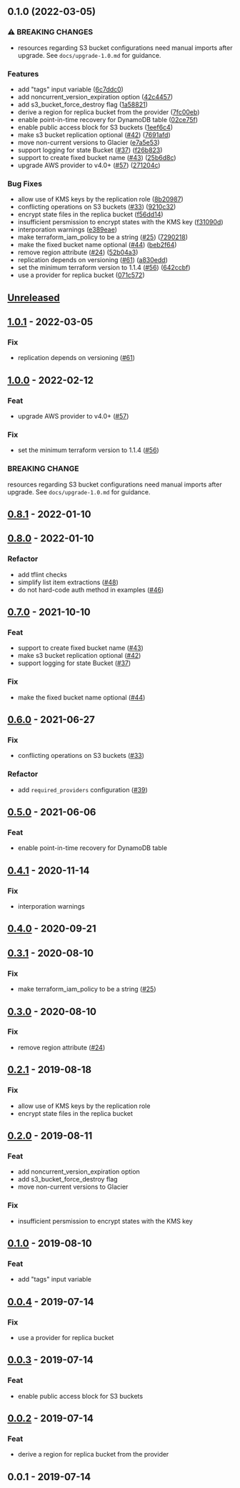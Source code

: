 <a name="unreleased"></a>
## 0.1.0 (2022-03-05)


### ⚠ BREAKING CHANGES

* resources regarding S3 bucket configurations need manual imports after upgrade. See `docs/upgrade-1.0.md` for guidance.

### Features

* add "tags" input variable ([6c7ddc0](https://github.com/nozaq/terraform-aws-remote-state-s3-backend/commit/6c7ddc0d6c1a993f06c0d8436e0127ad15b7eb36))
* add noncurrent_version_expiration option ([42c4457](https://github.com/nozaq/terraform-aws-remote-state-s3-backend/commit/42c4457b42833be9a88ae659da9835daf646a229))
* add s3_bucket_force_destroy flag ([1a58821](https://github.com/nozaq/terraform-aws-remote-state-s3-backend/commit/1a588212316b3baab30b3caa069ced4e6701be52))
* derive a region for replica bucket from the provider ([7fc00eb](https://github.com/nozaq/terraform-aws-remote-state-s3-backend/commit/7fc00eb0622a01cdde26bd68e8acec8fb5edcfb9))
* enable point-in-time recovery for DynamoDB table ([02ce75f](https://github.com/nozaq/terraform-aws-remote-state-s3-backend/commit/02ce75f60cb6728d49b6c0cbb9fccfee33d4e16a))
* enable public access block for S3 buckets ([1eef6c4](https://github.com/nozaq/terraform-aws-remote-state-s3-backend/commit/1eef6c45ad7473946f0b88d22fe445bea9f395ae))
* make s3 bucket replication optional ([#42](https://github.com/nozaq/terraform-aws-remote-state-s3-backend/issues/42)) ([7691afd](https://github.com/nozaq/terraform-aws-remote-state-s3-backend/commit/7691afda08e9935f83fcfb3244b02675b63ce99a))
* move non-current versions to Glacier ([e7a5e53](https://github.com/nozaq/terraform-aws-remote-state-s3-backend/commit/e7a5e53af8c81e0c70196f8b4e407f1101c21040))
* support logging for state Bucket ([#37](https://github.com/nozaq/terraform-aws-remote-state-s3-backend/issues/37)) ([f26b823](https://github.com/nozaq/terraform-aws-remote-state-s3-backend/commit/f26b82392fbde2e1fb334c6e84b66121b012c681))
* support to create fixed bucket name ([#43](https://github.com/nozaq/terraform-aws-remote-state-s3-backend/issues/43)) ([25b6d8c](https://github.com/nozaq/terraform-aws-remote-state-s3-backend/commit/25b6d8ce49b892f10a23f26f3563964c194db041))
* upgrade AWS provider to v4.0+ ([#57](https://github.com/nozaq/terraform-aws-remote-state-s3-backend/issues/57)) ([271204c](https://github.com/nozaq/terraform-aws-remote-state-s3-backend/commit/271204cd8260a46531eab96056239d46e4e3b7c8))


### Bug Fixes

* allow use of KMS keys by the replication role ([8b20987](https://github.com/nozaq/terraform-aws-remote-state-s3-backend/commit/8b20987cdc1fc4b1086e0f95a089b983b383b6af))
* conflicting operations on S3 buckets ([#33](https://github.com/nozaq/terraform-aws-remote-state-s3-backend/issues/33)) ([9210c32](https://github.com/nozaq/terraform-aws-remote-state-s3-backend/commit/9210c324f3c6881785484437e560bd7028a3690a))
* encrypt state files in the replica bucket ([f56dd14](https://github.com/nozaq/terraform-aws-remote-state-s3-backend/commit/f56dd144c035bd7716da950ffb293ca6ddb91395))
* insufficient persmission to encrypt states with the KMS key ([f31090d](https://github.com/nozaq/terraform-aws-remote-state-s3-backend/commit/f31090da0c4da30b9a3bc0cbe9dad604df1f1911))
* interporation warnings ([e389eae](https://github.com/nozaq/terraform-aws-remote-state-s3-backend/commit/e389eae9ece8df0286b65e20f75e6c130a94f221))
* make terraform_iam_policy to be a string ([#25](https://github.com/nozaq/terraform-aws-remote-state-s3-backend/issues/25)) ([7290218](https://github.com/nozaq/terraform-aws-remote-state-s3-backend/commit/7290218e4cb2c702e9c095178239dce6bbb2f185))
* make the fixed bucket name optional ([#44](https://github.com/nozaq/terraform-aws-remote-state-s3-backend/issues/44)) ([beb2f64](https://github.com/nozaq/terraform-aws-remote-state-s3-backend/commit/beb2f6433c956b1a6232c9b85f45f6d97f7ac99e))
* remove region attribute ([#24](https://github.com/nozaq/terraform-aws-remote-state-s3-backend/issues/24)) ([52b04a3](https://github.com/nozaq/terraform-aws-remote-state-s3-backend/commit/52b04a3c070e7d76b045baf1bb88c1844c8066d9))
* replication depends on versioning ([#61](https://github.com/nozaq/terraform-aws-remote-state-s3-backend/issues/61)) ([a830edd](https://github.com/nozaq/terraform-aws-remote-state-s3-backend/commit/a830eddf8daf19ca55af72b7ed69431c822e1e1a))
* set the minimum terraform version to 1.1.4 ([#56](https://github.com/nozaq/terraform-aws-remote-state-s3-backend/issues/56)) ([642ccbf](https://github.com/nozaq/terraform-aws-remote-state-s3-backend/commit/642ccbfdb1710a12349af743b3a2e9ded8eceb1b))
* use a provider for replica bucket ([071c572](https://github.com/nozaq/terraform-aws-remote-state-s3-backend/commit/071c572d3a66d7a704501fe18a8918b44dd5026c))

## [Unreleased]


<a name="1.0.1"></a>
## [1.0.1] - 2022-03-05
### Fix
- replication depends on versioning ([#61](https://github.com/nozaq/terraform-aws-remote-state-s3-backend/issues/61))


<a name="1.0.0"></a>
## [1.0.0] - 2022-02-12
### Feat
- upgrade AWS provider to v4.0+ ([#57](https://github.com/nozaq/terraform-aws-remote-state-s3-backend/issues/57))

### Fix
- set the minimum terraform version to 1.1.4 ([#56](https://github.com/nozaq/terraform-aws-remote-state-s3-backend/issues/56))

### BREAKING CHANGE

resources regarding S3 bucket configurations need manual
imports after upgrade. See `docs/upgrade-1.0.md` for guidance.


<a name="0.8.1"></a>
## [0.8.1] - 2022-01-10

<a name="0.8.0"></a>
## [0.8.0] - 2022-01-10
### Refactor
- add tflint checks
- simplify list item extractions ([#48](https://github.com/nozaq/terraform-aws-remote-state-s3-backend/issues/48))
- do not hard-code auth method in examples ([#46](https://github.com/nozaq/terraform-aws-remote-state-s3-backend/issues/46))


<a name="0.7.0"></a>
## [0.7.0] - 2021-10-10
### Feat
- support to create fixed bucket name ([#43](https://github.com/nozaq/terraform-aws-remote-state-s3-backend/issues/43))
- make s3 bucket replication optional ([#42](https://github.com/nozaq/terraform-aws-remote-state-s3-backend/issues/42))
- support logging for state Bucket ([#37](https://github.com/nozaq/terraform-aws-remote-state-s3-backend/issues/37))

### Fix
- make the fixed bucket name optional ([#44](https://github.com/nozaq/terraform-aws-remote-state-s3-backend/issues/44))


<a name="0.6.0"></a>
## [0.6.0] - 2021-06-27
### Fix
- conflicting operations on S3 buckets ([#33](https://github.com/nozaq/terraform-aws-remote-state-s3-backend/issues/33))

### Refactor
- add `required_providers` configuration ([#39](https://github.com/nozaq/terraform-aws-remote-state-s3-backend/issues/39))


<a name="0.5.0"></a>
## [0.5.0] - 2021-06-06
### Feat
- enable point-in-time recovery for DynamoDB table


<a name="0.4.1"></a>
## [0.4.1] - 2020-11-14
### Fix
- interporation warnings


<a name="0.4.0"></a>
## [0.4.0] - 2020-09-21

<a name="0.3.1"></a>
## [0.3.1] - 2020-08-10
### Fix
- make terraform_iam_policy to be a string ([#25](https://github.com/nozaq/terraform-aws-remote-state-s3-backend/issues/25))


<a name="0.3.0"></a>
## [0.3.0] - 2020-08-10
### Fix
- remove region attribute ([#24](https://github.com/nozaq/terraform-aws-remote-state-s3-backend/issues/24))


<a name="0.2.1"></a>
## [0.2.1] - 2019-08-18
### Fix
- allow use of KMS keys by the replication role
- encrypt state files in the replica bucket


<a name="0.2.0"></a>
## [0.2.0] - 2019-08-11
### Feat
- add noncurrent_version_expiration option
- add s3_bucket_force_destroy flag
- move non-current versions to Glacier

### Fix
- insufficient persmission to encrypt states with the KMS key


<a name="0.1.0"></a>
## [0.1.0] - 2019-08-10
### Feat
- add "tags" input variable


<a name="0.0.4"></a>
## [0.0.4] - 2019-07-14
### Fix
- use a provider for replica bucket


<a name="0.0.3"></a>
## [0.0.3] - 2019-07-14
### Feat
- enable public access block for S3 buckets


<a name="0.0.2"></a>
## [0.0.2] - 2019-07-14
### Feat
- derive a region for replica bucket from the provider


<a name="0.0.1"></a>
## 0.0.1 - 2019-07-14

[Unreleased]: https://github.com/nozaq/terraform-aws-remote-state-s3-backend/compare/1.0.1...HEAD
[1.0.1]: https://github.com/nozaq/terraform-aws-remote-state-s3-backend/compare/1.0.0...1.0.1
[1.0.0]: https://github.com/nozaq/terraform-aws-remote-state-s3-backend/compare/0.8.1...1.0.0
[0.8.1]: https://github.com/nozaq/terraform-aws-remote-state-s3-backend/compare/0.8.0...0.8.1
[0.8.0]: https://github.com/nozaq/terraform-aws-remote-state-s3-backend/compare/0.7.0...0.8.0
[0.7.0]: https://github.com/nozaq/terraform-aws-remote-state-s3-backend/compare/0.6.0...0.7.0
[0.6.0]: https://github.com/nozaq/terraform-aws-remote-state-s3-backend/compare/0.5.0...0.6.0
[0.5.0]: https://github.com/nozaq/terraform-aws-remote-state-s3-backend/compare/0.4.1...0.5.0
[0.4.1]: https://github.com/nozaq/terraform-aws-remote-state-s3-backend/compare/0.4.0...0.4.1
[0.4.0]: https://github.com/nozaq/terraform-aws-remote-state-s3-backend/compare/0.3.1...0.4.0
[0.3.1]: https://github.com/nozaq/terraform-aws-remote-state-s3-backend/compare/0.3.0...0.3.1
[0.3.0]: https://github.com/nozaq/terraform-aws-remote-state-s3-backend/compare/0.2.1...0.3.0
[0.2.1]: https://github.com/nozaq/terraform-aws-remote-state-s3-backend/compare/0.2.0...0.2.1
[0.2.0]: https://github.com/nozaq/terraform-aws-remote-state-s3-backend/compare/0.1.0...0.2.0
[0.1.0]: https://github.com/nozaq/terraform-aws-remote-state-s3-backend/compare/0.0.4...0.1.0
[0.0.4]: https://github.com/nozaq/terraform-aws-remote-state-s3-backend/compare/0.0.3...0.0.4
[0.0.3]: https://github.com/nozaq/terraform-aws-remote-state-s3-backend/compare/0.0.2...0.0.3
[0.0.2]: https://github.com/nozaq/terraform-aws-remote-state-s3-backend/compare/0.0.1...0.0.2
